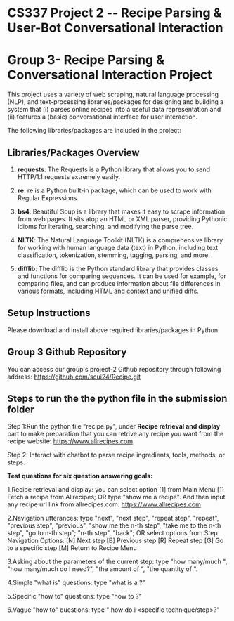# CS337 Project 2 -- Recipe Parsing & User-Bot Conversational Interaction
# Group 3- Recipe Parsing & Conversational Interaction Project

This project uses a variety of web scraping, natural language processing (NLP), and text-processing libraries/packages for designing and building a system that (i) parses online recipes into a useful data representation and (ii) features a (basic) conversational interface for user interaction.

The following libraries/packages are included in the project:

## Libraries/Packages Overview
1. **requests**: The Requests is a Python library that allows you to send HTTP/1.1 requests extremely easily.
   
2. **re**: re is a Python built-in package, which can be used to work with Regular Expressions.
   
3. **bs4**: Beautiful Soup is a library that makes it easy to scrape information from web pages. It sits atop an HTML or XML parser, providing Pythonic idioms for iterating, searching, and modifying the parse tree.
      
4. **NLTK**: The Natural Language Toolkit (NLTK) is a comprehensive library for working with human language data (text) in Python, including text classification, tokenization, stemming, tagging, parsing, and more.
    
5. **difflib**: The difflib is the Python standard library that provides classes and functions for comparing sequences. It can be used for example, for comparing files, and can produce information about file differences in various formats, including HTML and context and unified diffs.


## Setup Instructions

Please download and install above required libraries/packages in Python.

## Group 3 Github Repository
 You can access our group's project-2 Github repository through following address: 
 https://github.com/scui24/Recipe.git
 

## Steps to run the the python file in the submission folder

Step 1:Run the python file "recipe.py", under **Recipe retrieval and display** part to make preparation that you can retrive any recipe you want from the recipe website: https://www.allrecipes.com

Step 2: Interact with chatbot to parse recipe ingredients, tools, methods, or steps.

**Test questions for six question answering goals:**

1.Recipe retrieval and display: 
  you can select option [1] from Main Menu:[1] Fetch a recipe from Allrecipes; 
  OR type "show me a recipe". 
  And then input any recipe url link from allrecipes.com: https://www.allrecipes.com

2.Navigation utterances: 
  type "next", "next step", "repeat step", "repeat", "previous step", "previous", "show me the n-th step", "take me to the n-th step", "go to n-th step"; "n-th step", "back";
  OR select options from Step Navigation Options:
     [N] Next step
     [B] Previous step
     [R] Repeat step
     [G] Go to a specific step
     [M] Return to Recipe Menu

3.Asking about the parameters of the current step: 
  type "how many/much <ingredient name>", "how many/much <ingredient name> do i need?", "the amount of <ingredient name>", "the quantity of <ingredient name>".

4.Simple "what is" questions: 
  type "what is a <tool being mentioned>?"

5.Specific "how to" questions: 
  type "how to <specific technique>?"
    
6.Vague "how to" questions: 
  type " how do i <specific technique/step>?"









